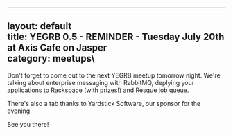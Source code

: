 ------------------------------------------------------------------------

layout: default\
title: YEGRB 0.5 - REMINDER - Tuesday July 20th at Axis Cafe on Jasper\
category: meetups\
----

<p>
Don't forget to come out to the next YEGRB meetup tomorrow night. We're
talking about enterprise messaging with RabbitMQ, deplying your
applications to Rackspace (with prizes!) and Resque job queue.

</p>
<p>
There's also a tab thanks to Yardstick Software, our sponsor for the
evening.

</p>
<p>
See you there!

</p>
